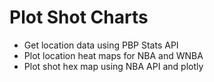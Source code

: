 # Plot Shot Charts
- Get location data using PBP Stats API
- Plot location heat maps for NBA and WNBA
- Plot shot hex map using NBA API and plotly



